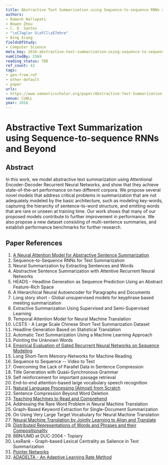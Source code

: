 ```yaml
---
title: Abstractive Text Summarization using Sequence-to-sequence RNNs and Beyond
authors:
- Ramesh Nallapati
- Bowen Zhou
- C. D. Santos
- "\xC7aglar G\xFCl\xE7ehre"
- Bing Xiang
fieldsOfStudy:
- Computer Science
meta_key: 2016-abstractive-text-summarization-using-sequence-to-sequence-rnns-and-beyond
numCitedBy: 1569
reading_status: TBD
ref_count: 42
tags:
- gen-from-ref
- other-default
- paper
urls:
- https://www.semanticscholar.org/paper/Abstractive-Text-Summarization-using-RNNs-and-Nallapati-Zhou/f37076f426023241f19cdc2fb0a0fd733a6fa7fa?sort=total-citations
venue: CoNLL
year: 2016
---
```


# Abstractive Text Summarization using Sequence-to-sequence RNNs and Beyond

## Abstract

In this work, we model abstractive text summarization using Attentional Encoder-Decoder Recurrent Neural Networks, and show that they achieve state-of-the-art performance on two different corpora. We propose several novel models that address critical problems in summarization that are not adequately modeled by the basic architecture, such as modeling key-words, capturing the hierarchy of sentence-to-word structure, and emitting words that are rare or unseen at training time. Our work shows that many of our proposed models contribute to further improvement in performance. We also propose a new dataset consisting of multi-sentence summaries, and establish performance benchmarks for further research.

## Paper References

1. [A Neural Attention Model for Abstractive Sentence Summarization](2015-a-neural-attention-model-for-abstractive-sentence-summarization.md)
2. Sequence-to-Sequence RNNs for Text Summarization
3. Neural Summarization by Extracting Sentences and Words
4. Abstractive Sentence Summarization with Attentive Recurrent Neural Networks
5. HEADS - Headline Generation as Sequence Prediction Using an Abstract Feature-Rich Space
6. A Hierarchical Neural Autoencoder for Paragraphs and Documents
7. Long story short - Global unsupervised models for keyphrase based meeting summarization
8. Extractive Summarization Using Supervised and Semi-Supervised Learning
9. Temporal Attention Model for Neural Machine Translation
10. LCSTS - A Large Scale Chinese Short Text Summarization Dataset
11. Headline Generation Based on Statistical Translation
12. Automatic Text Summarization Using a Machine Learning Approach
13. Pointing the Unknown Words
14. [Empirical Evaluation of Gated Recurrent Neural Networks on Sequence Modeling](2014-empirical-evaluation-of-gated-recurrent-neural-networks-on-sequence-modeling.md)
15. Long Short-Term Memory-Networks for Machine Reading
16. Sequence to Sequence -- Video to Text
17. Overcoming the Lack of Parallel Data in Sentence Compression
18. Title Generation with Quasi-Synchronous Grammar
19. Self reinforcement for important passage retrieval
20. End-to-end attention-based large vocabulary speech recognition
21. [Natural Language Processing (Almost) from Scratch](2011-natural-language-processing-almost-from-scratch.md)
22. Sentence Compression Beyond Word Deletion
23. [Teaching Machines to Read and Comprehend](2015-teaching-machines-to-read-and-comprehend.md)
24. Addressing the Rare Word Problem in Neural Machine Translation
25. Graph-Based Keyword Extraction for Single-Document Summarization
26. On Using Very Large Target Vocabulary for Neural Machine Translation
27. [Neural Machine Translation by Jointly Learning to Align and Translate](2015-neural-machine-translation-by-jointly-learning-to-align-and-translate.md)
28. [Distributed Representations of Words and Phrases and their Compositionality](2013-distributed-representations-of-words-and-phrases-and-their-compositionality.md)
29. BBN/UMD at DUC-2004 - Topiary
30. LexRank - Graph-based Lexical Centrality as Salience in Text Summarization
31. [Pointer Networks](2015-pointer-networks.md)
32. [ADADELTA - An Adaptive Learning Rate Method](2012-adadelta-an-adaptive-learning-rate-method.md)
